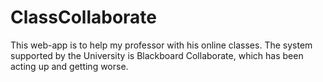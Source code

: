 ClassCollaborate
================

This web-app is to help my professor with his online classes. The system supported by the University is Blackboard Collaborate, which has been acting up and getting worse.